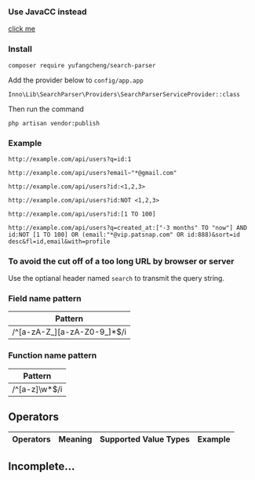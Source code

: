 ### Use JavaCC instead

[click me](https://javacc.github.io/javacc/)

### Install
```
composer require yufangcheng/search-parser
```

Add the provider below to `config/app.app`
```
Inno\Lib\SearchParser\Providers\SearchParserServiceProvider::class
```

Then run the command
```
php artisan vendor:publish
```

### Example

```
http://example.com/api/users?q=id:1
```

```
http://example.com/api/users?email~"*@gmail.com"
```

```
http://example.com/api/users?id:<1,2,3>
```

```
http://example.com/api/users?id:NOT <1,2,3>
```

```
http://example.com/api/users?id:[1 TO 100]
```

```
http://example.com/api/users?q=created_at:["-3 months" TO "now"] AND id:NOT [1 TO 100] OR (email:"*@vip.patsnap.com" OR id:888)&sort=id desc&fl=id,email&with=profile
```

### To avoid the cut off of a too long URL by browser or server

Use the optianal header named `search` to transmit the query string.

### Field name pattern

Pattern        |
---------------|
/\^[a-zA-Z_][a-zA-Z0-9_]*$/i |

### Function name pattern

Pattern        |
---------------|
/\^[a-z]\w*$/i |

## Operators

 Operators  | Meaning | Supported Value Types | Example |
:-----------|:--------|:----------------------|:--------|

## Incomplete...
